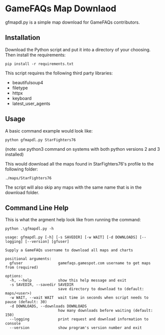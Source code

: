 # GameFAQs Map Downlaod

gfmapdl.py is a simple map download for GameFAQs contributors.

## Installation

Download the Python script and put it into a directory of your choosing. Then install the requirements:

`pip install -r requirements.txt`

This script requires the following third party libraries:
* beautifulsoup4
* filetype
* httpx
* keyboard
* latest_user_agents

## Usage

A basic command example would look like:

`python gfmapdl.py StarFighters76`

(note: use python3 command on systems with both python versions 2 and 3 installed)

This would download all the maps found in StarFighters76's profile to the following folder:

`./maps/StarFighters76`

The script will also skip any maps with the same name that is in the download folder.

## Command Line Help

This is what the argment help look like from running the command:

`python .\gfmapdl.py -h`

```
usage: gfmapdl.py [-h] [-s SAVEDIR] [-w WAIT] [-d DOWNLOADS] [--logging] [--version] [gfuser]

Supply a GameFAQs username to download all maps and charts

positional arguments:
  gfuser                gamefaqs.gamespot.com username to get maps from (required)

options:
  -h, --help            show this help message and exit
  -s SAVEDIR, --savedir SAVEDIR
                        save directory to download to (default: maps/<user>)
  -w WAIT, --wait WAIT  wait time in seconds when script needs to pause (default: 30)
  -d DOWNLOADS, --downloads DOWNLOADS
                        how many downloads before waiting (default: 150)
  --logging             print request and download information to console
  --version             show program's version number and exit
```
